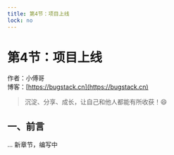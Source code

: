 ```yaml
---
title: 第4节：项目上线
lock: no
---
```


# 第4节：项目上线

作者：小傅哥
<br/>博客：[https://bugstack.cn](https://bugstack.cn)

> 沉淀、分享、成长，让自己和他人都能有所收获！😄

## 一、前言

... 新章节，编写中